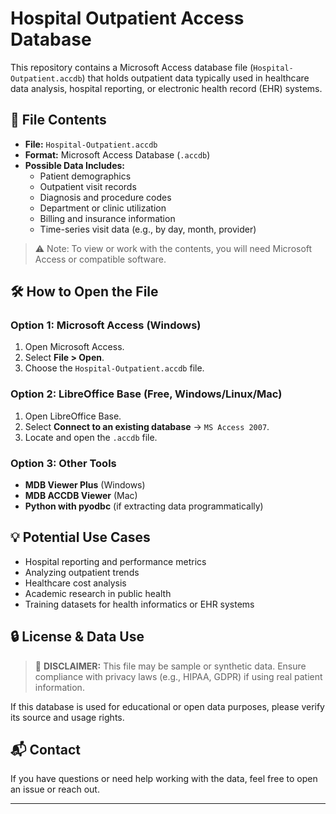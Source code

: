 # Hospital Outpatient Access Database

This repository contains a Microsoft Access database file (`Hospital-Outpatient.accdb`) that holds outpatient data typically used in healthcare data analysis, hospital reporting, or electronic health record (EHR) systems.

## 📁 File Contents

- **File:** `Hospital-Outpatient.accdb`
- **Format:** Microsoft Access Database (`.accdb`)
- **Possible Data Includes:**
  - Patient demographics
  - Outpatient visit records
  - Diagnosis and procedure codes
  - Department or clinic utilization
  - Billing and insurance information
  - Time-series visit data (e.g., by day, month, provider)

> ⚠️ Note: To view or work with the contents, you will need Microsoft Access or compatible software.

## 🛠 How to Open the File

### Option 1: Microsoft Access (Windows)
1. Open Microsoft Access.
2. Select **File > Open**.
3. Choose the `Hospital-Outpatient.accdb` file.

### Option 2: LibreOffice Base (Free, Windows/Linux/Mac)
1. Open LibreOffice Base.
2. Select **Connect to an existing database** → `MS Access 2007`.
3. Locate and open the `.accdb` file.

### Option 3: Other Tools
- **MDB Viewer Plus** (Windows)
- **MDB ACCDB Viewer** (Mac)
- **Python with pyodbc** (if extracting data programmatically)

## 💡 Potential Use Cases

- Hospital reporting and performance metrics
- Analyzing outpatient trends
- Healthcare cost analysis
- Academic research in public health
- Training datasets for health informatics or EHR systems

## 🔒 License & Data Use

> 📌 **DISCLAIMER:** This file may be sample or synthetic data. Ensure compliance with privacy laws (e.g., HIPAA, GDPR) if using real patient information.

If this database is used for educational or open data purposes, please verify its source and usage rights.

## 📬 Contact

If you have questions or need help working with the data, feel free to open an issue or reach out.

---
